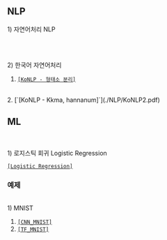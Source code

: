 ## NLP
<p> 1) 자연어처리 NLP <p/>
<br>

[NLP]: [`[wordcloud]`](./NLP/wordcloud.pdf) 
<br> 
2) 한국어 자연어처리 <br> 

1. [`[KoNLP - 형태소 분리]`](./NLP/KoNLP1.pdf) 
<br> 
2. [`[KoNLP - Kkma, hannanum]`](./NLP/KoNLP2.pdf) 
</br> 

## ML
<br>
<p>  1) 로지스틱 회귀 Logistic Regression </p>

 [`[Logistic Regression]`](./B/ML/Logistic.pdf) <br>


### 예제 ###
<br>
<p4> 1) MNIST </p4>

1. [`[CNN_MNIST]`](./B/ML/mnist심층신경망.ipynb) <br>
2. [`[TF_MNIST]`](./B/ML/TF_MNIST.ipynb)

